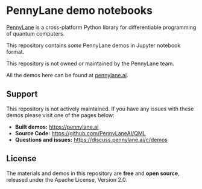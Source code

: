 # PennyLane demo notebooks

[PennyLane](https://pennylane.ai) is a cross-platform Python library for differentiable programming of quantum computers.

This repository contains *some* PennyLane demos in Jupyter notebook format.

This repository is not owned or maintained by the PennyLane team.

All the demos here can be found at [pennylane.ai](https://pennylane.ai).

## Support

This repository is not actively maintained. If you have any issues with these demos please visit one of the pages below:

- **Built demos:** https://pennylane.ai
- **Source Code:** https://github.com/PennyLaneAI/QML
- **Questions and issues:** https://discuss.pennylane.ai/c/demos

## License

The materials and demos in this repository are **free** and
**open source**, released under the Apache License, Version 2.0.

